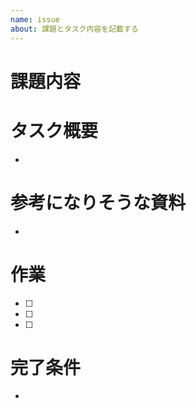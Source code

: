 ```yaml
---
name: issue
about: 課題とタスク内容を記載する
---
```


# 課題内容

# タスク概要

-

# 参考になりそうな資料

-

# 作業

- [ ]
- [ ]
- [ ]

# 完了条件

-
